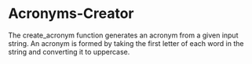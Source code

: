 # Acronyms-Creator
The create_acronym function generates an acronym from a given input string. An acronym is formed by taking the first letter of each word in the string and converting it to uppercase.
